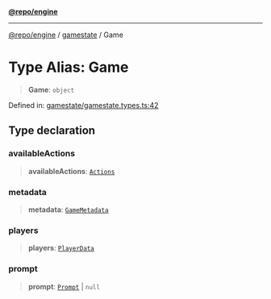 [**@repo/engine**](../../README.md)

***

[@repo/engine](../../modules.md) / [gamestate](../README.md) / Game

# Type Alias: Game

> **Game**: `object`

Defined in: [gamestate/gamestate.types.ts:42](https://github.com/alexqguo/drinking-board-game-v3/blob/7f2d27c7cff47bd1f99b310eade07186901fdb07/packages/engine/src/gamestate/gamestate.types.ts#L42)

## Type declaration

### availableActions

> **availableActions**: [`Actions`](../../actions/interfaces/Actions.md)

### metadata

> **metadata**: [`GameMetadata`](../interfaces/GameMetadata.md)

### players

> **players**: [`PlayerData`](../interfaces/PlayerData.md)

### prompt

> **prompt**: [`Prompt`](Prompt.md) \| `null`
